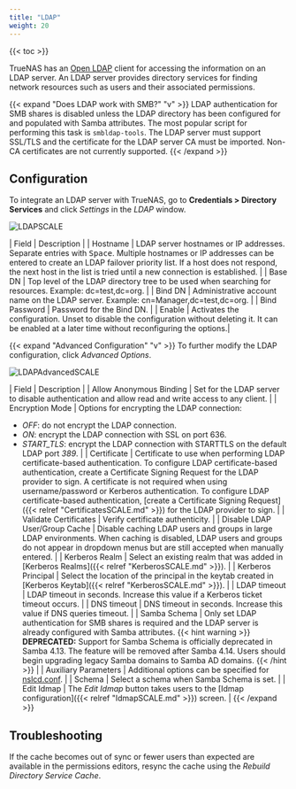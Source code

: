 ```yaml
---
title: "LDAP"
weight: 20
---
```


{{< toc >}}

TrueNAS has an [Open LDAP](https://www.openldap.org/) client for accessing the information on an LDAP server. An LDAP server provides directory services for finding network resources such as users and their associated permissions.

{{< expand "Does LDAP work with SMB?" "v" >}}
LDAP authentication for SMB shares is disabled unless the LDAP directory has been configured for and populated with Samba attributes.
The most popular script for performing this task is `smbldap-tools`.
The LDAP server must support SSL/TLS and the certificate for the LDAP server CA must be imported.
Non-CA certificates are not currently supported.
{{< /expand >}}

## Configuration

To integrate an LDAP server with TrueNAS, go to **Credentials > Directory Services** and click *Settings* in the *LDAP* window.

![LDAPSCALE](/images/SCALE/LDAPSCALE.png "LDAP Options")

| Field | Description |
| Hostname | LDAP server hostnames or IP addresses. Separate entries with <kbd>Space</kbd>. Multiple hostnames or IP addresses can be entered to create an LDAP failover priority list. If a host does not respond, the next host in the list is tried until a new connection is established. |
| Base DN | Top level of the LDAP directory tree to be used when searching for resources. Example: dc=test,dc=org. |
| Bind DN | Administrative account name on the LDAP server. Example: cn=Manager,dc=test,dc=org. |
| Bind Password | Password for the Bind DN. |
| Enable | Activates the configuration. Unset to disable the configuration without deleting it. It can be enabled at a later time without reconfiguring the options.|

{{< expand "Advanced Configuration" "v" >}}
To further modify the LDAP configuration, click *Advanced Options*.

![LDAPAdvancedSCALE](/images/SCALE/LDAPAdvancedSCALE.png "LDAP Advanced Options")

| Field | Description |
| Allow Anonymous Binding | Set for the LDAP server to disable authentication and allow read and write access to any client. |
| Encryption Mode | Options for encrypting the LDAP connection:
* *OFF*: do not encrypt the LDAP connection.
* *ON*: encrypt the LDAP connection with SSL on port 636.
* *START_TLS*: encrypt the LDAP connection with STARTTLS on the default LDAP port *389*. |
| Certificate | Certificate to use when performing LDAP certificate-based authentication. To configure LDAP certificate-based authentication, create a Certificate Signing Request for the LDAP provider to sign. A certificate is not required when using username/password or Kerberos authentication.
To configure LDAP certificate-based authentication, [create a Certificate Signing Request]({{< relref "CertificatesSCALE.md" >}}) for the LDAP provider to sign. |
| Validate Certificates | Verify certificate authenticity. |
| Disable LDAP User/Group Cache | Disable caching LDAP users and groups in large LDAP environments. When caching is disabled, LDAP users and groups do not appear in dropdown menus but are still accepted when manually entered. |
| Kerberos Realm | Select an existing realm that was added in [Kerberos Realms]({{< relref "KerberosSCALE.md" >}}). |
| Kerberos Principal | Select the location of the principal in the keytab created in [Kerberos Keytab]({{< relref "KerberosSCALE.md" >}}). |
| LDAP timeout | LDAP timeout in seconds. Increase this value if a Kerberos ticket timeout occurs. |
| DNS timeout | DNS timeout in seconds. Increase this value if DNS queries timeout. |
| Samba Schema | Only set LDAP authentication for SMB shares is required and the LDAP server is already configured with Samba attributes. 
{{< hint warning >}} **DEPRECATED:** Support for Samba Schema is officially deprecated in Samba 4.13. The feature will be removed after Samba 4.14. Users should begin upgrading legacy Samba domains to Samba AD domains. {{< /hint >}} |
| Auxiliary Parameters | Additional options can be specified for [nslcd.conf](https://arthurdejong.org/nss-pam-ldapd/nslcd.conf.5). |
| Schema  | Select a schema when Samba Schema is set. |
| Edit Idmap  | The *Edit Idmap* button takes users to the [Idmap configuration]({{< relref "IdmapSCALE.md" >}}) screen. |
{{< /expand >}}

## Troubleshooting

If the cache becomes out of sync or fewer users than expected are available in the permissions editors, resync the cache using the *Rebuild Directory Service Cache*.
